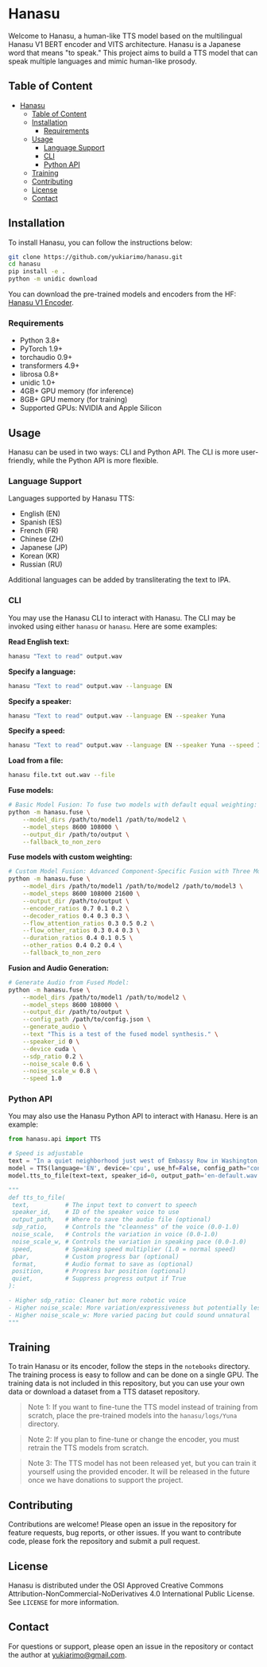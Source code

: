 # Hanasu
Welcome to Hanasu, a human-like TTS model based on the multilingual Hanasu V1 BERT encoder and VITS architecture. Hanasu is a Japanese word that means "to speak." This project aims to build a TTS model that can speak multiple languages and mimic human-like prosody.

## Table of Content
- [Hanasu](#hanasu)
  - [Table of Content](#table-of-content)
  - [Installation](#installation)
    - [Requirements](#requirements)
  - [Usage](#usage)
    - [Language Support](#language-support)
    - [CLI](#cli)
    - [Python API](#python-api)
  - [Training](#training)
  - [Contributing](#contributing)
  - [License](#license)
  - [Contact](#contact)

## Installation
To install Hanasu, you can follow the instructions below:

```bash
git clone https://github.com/yukiarimo/hanasu.git
cd hanasu
pip install -e .
python -m unidic download
```

You can download the pre-trained models and encoders from the HF: [Hanasu V1 Encoder](https://huggingface.co/yukiarimo/yuna-ai-hanasu-v1).

### Requirements
- Python 3.8+
- PyTorch 1.9+
- torchaudio 0.9+
- transformers 4.9+
- librosa 0.8+
- unidic 1.0+
- 4GB+ GPU memory (for inference)
- 8GB+ GPU memory (for training)
- Supported GPUs: NVIDIA and Apple Silicon

## Usage
Hanasu can be used in two ways: CLI and Python API. The CLI is more user-friendly, while the Python API is more flexible.

### Language Support
Languages supported by Hanasu TTS:

- English (EN)
- Spanish (ES)
- French (FR)
- Chinese (ZH)
- Japanese (JP)
- Korean (KR)
- Russian (RU)

Additional languages can be added by transliterating the text to IPA.

### CLI
You may use the Hanasu CLI to interact with Hanasu. The CLI may be invoked using either `hanasu` or `hanasu`. Here are some examples:

**Read English text:**
```bash
hanasu "Text to read" output.wav
```

**Specify a language:**
```bash
hanasu "Text to read" output.wav --language EN
```

**Specify a speaker:**
```bash
hanasu "Text to read" output.wav --language EN --speaker Yuna
```

**Specify a speed:**
```bash
hanasu "Text to read" output.wav --language EN --speaker Yuna --speed 1.5
```

**Load from a file:**
```bash
hanasu file.txt out.wav --file
```

**Fuse models:**
```bash
# Basic Model Fusion: To fuse two models with default equal weighting:
python -m hanasu.fuse \
    --model_dirs /path/to/model1 /path/to/model2 \
    --model_steps 8600 108000 \
    --output_dir /path/to/output \
    --fallback_to_non_zero
```

**Fuse models with custom weighting:**
```bash
# Custom Model Fusion: Advanced Component-Specific Fusion with Three Models:
python -m hanasu.fuse \
    --model_dirs /path/to/model1 /path/to/model2 /path/to/model3 \
    --model_steps 8600 108000 21600 \
    --output_dir /path/to/output \
    --encoder_ratios 0.7 0.1 0.2 \
    --decoder_ratios 0.4 0.3 0.3 \
    --flow_attention_ratios 0.3 0.5 0.2 \
    --flow_other_ratios 0.3 0.4 0.3 \
    --duration_ratios 0.4 0.1 0.5 \
    --other_ratios 0.4 0.2 0.4 \
    --fallback_to_non_zero
```

**Fusion and Audio Generation:**
```bash
# Generate Audio from Fused Model:
python -m hanasu.fuse \
    --model_dirs /path/to/model1 /path/to/model2 \
    --model_steps 8600 108000 \
    --output_dir /path/to/output \
    --config_path /path/to/config.json \
    --generate_audio \
    --text "This is a test of the fused model synthesis." \
    --speaker_id 0 \
    --device cuda \
    --sdp_ratio 0.2 \
    --noise_scale 0.6 \
    --noise_scale_w 0.8 \
    --speed 1.0
```

### Python API
You may also use the Hanasu Python API to interact with Hanasu. Here is an example:

```python
from hanasu.api import TTS

# Speed is adjustable
text = "In a quiet neighborhood just west of Embassy Row in Washington, there exists a medieval-style walled garden whose roses, it is said, spring from twelfth-century plants. The garden's Carderock gazebo, known as Shadow House, sits elegantly amid meandering pathways of stones dug from George Washington's private quarry."
model = TTS(language='EN', device='cpu', use_hf=False, config_path="config.json", ckpt_path="G_100.pth")
model.tts_to_file(text=text, speaker_id=0, output_path='en-default.wav', sdp_ratio=0.8, noise_scale=0, noise_scale_w=0.2, speed=1.0, quiet=True)

"""
def tts_to_file(
 text,          # The input text to convert to speech
 speaker_id,    # ID of the speaker voice to use
 output_path,   # Where to save the audio file (optional)
 sdp_ratio,     # Controls the "cleanness" of the voice (0.0-1.0)
 noise_scale,   # Controls the variation in voice (0.0-1.0)
 noise_scale_w, # Controls the variation in speaking pace (0.0-1.0)
 speed,         # Speaking speed multiplier (1.0 = normal speed)
 pbar,          # Custom progress bar (optional)
 format,        # Audio format to save as (optional)
 position,      # Progress bar position (optional)
 quiet,         # Suppress progress output if True
):

- Higher sdp_ratio: Cleaner but more robotic voice
- Higher noise_scale: More variation/expressiveness but potentially less stable
- Higher noise_scale_w: More varied pacing but could sound unnatural
"""
```

## Training
To train Hanasu or its encoder, follow the steps in the `notebooks` directory. The training process is easy to follow and can be done on a single GPU. The training data is not included in this repository, but you can use your own data or download a dataset from a TTS dataset repository.

> Note 1: If you want to fine-tune the TTS model instead of training from scratch, place the pre-trained models into the `hanasu/logs/Yuna` directory.

> Note 2: If you plan to fine-tune or change the encoder, you must retrain the TTS models from scratch.

> Note 3: The TTS model has not been released yet, but you can train it yourself using the provided encoder. It will be released in the future once we have donations to support the project.

## Contributing
Contributions are welcome! Please open an issue in the repository for feature requests, bug reports, or other issues. If you want to contribute code, please fork the repository and submit a pull request.

## License
Hanasu is distributed under the OSI Approved Creative Commons Attribution-NonCommercial-NoDerivatives 4.0 International Public License. See `LICENSE` for more information.

## Contact
For questions or support, please open an issue in the repository or contact the author at yukiarimo@gmail.com.